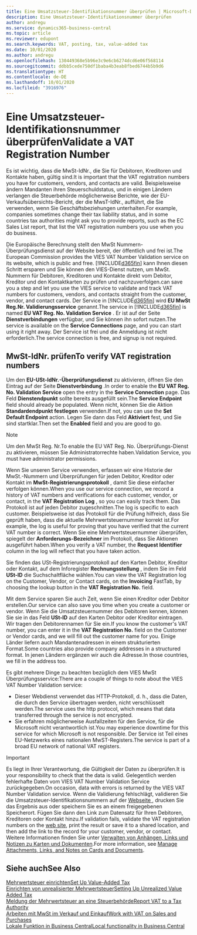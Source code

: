 ```yaml
---
title: Eine Umsatzsteuer-Identifikationsnummer überprüfen | Microsoft-Dokumentation
description: Eine Umsatzsteuer-Identifikationsnummer überprüfen
author: andregu
ms.service: dynamics365-business-central
ms.topic: article
ms.reviewer: edupont
ms.search.keywords: VAT, posting, tax, value-added tax
ms.date: 10/01/2020
ms.author: andregu
ms.openlocfilehash: 130449368e5b96e3c9e6cb6274dcd6e06f568114
ms.sourcegitcommit: ddbb5cede750df1baba4b3eab8fbed6744b5b9d6
ms.translationtype: HT
ms.contentlocale: de-DE
ms.lasthandoff: 10/01/2020
ms.locfileid: "3916976"
---
```

# <a name="validate-a-vat-registration-number"></a><span data-ttu-id="837f3-103">Eine Umsatzsteuer-Identifikationsnummer überprüfen</span><span class="sxs-lookup"><span data-stu-id="837f3-103">Validate a VAT Registration Number</span></span>

<span data-ttu-id="837f3-104">Es ist wichtig, dass die MwSt-IdNr., die Sie für Debitoren, Kreditoren und Kontakte haben, gültig sind.</span><span class="sxs-lookup"><span data-stu-id="837f3-104">It is important that the VAT registration numbers you have for customers, vendors, and contacts are valid.</span></span> <span data-ttu-id="837f3-105">Beispielsweise ändern Mandanten ihren Steuerschuldstatus, und in einigen Ländern verlangen die Steuerbehörde möglicherweise Berichte, wie der EU-Verkaufsübersichts-Bericht, der die MwsT-IdNr., aufführt, die Sie verwenden, wenn Sie Geschäftsbeziehungen unterhalten.</span><span class="sxs-lookup"><span data-stu-id="837f3-105">For example, companies sometimes change their tax liability status, and in some countries tax authorities might ask you to provide reports, such as the EC Sales List report, that list the VAT registration numbers you use when you do business.</span></span>

<span data-ttu-id="837f3-106">Die Europäische Berechnung stellt den MwSt Nummern-Überprüfungsdienst auf der Website bereit, der öffentlich und frei ist.</span><span class="sxs-lookup"><span data-stu-id="837f3-106">The European Commission provides the VIES VAT Number Validation service on its website, which is public and free.</span></span> [!INCLUDE[d365fin](includes/d365fin_md.md)] <span data-ttu-id="837f3-107">kann Ihnen diesen Schritt ersparen und Sie können den VIES-Dienst nutzen, um MwSt. Nummern für Debitoren, Kreditoren und Kontakte direkt vom Debitor, Kreditor und den Kontaktkarten zu prüfen und nachzuverfolgen.</span><span class="sxs-lookup"><span data-stu-id="837f3-107">can save you a step and let you use the VIES service to validate and track VAT numbers for customers, vendors, and contacts straight from the customer, vendor, and contact cards.</span></span> <span data-ttu-id="837f3-108">Der Service in [!INCLUDE[d365fin](includes/d365fin_md.md)] wird **EU MwSt Reg.Nr. Validierungsservice** genannt.</span><span class="sxs-lookup"><span data-stu-id="837f3-108">The service in [!INCLUDE[d365fin](includes/d365fin_md.md)] is named **EU VAT Reg. No. Validation Service** .</span></span> <span data-ttu-id="837f3-109">Er ist auf der Seite **Dienstverbindungen** verfügbar, und Sie können ihn sofort nutzen.</span><span class="sxs-lookup"><span data-stu-id="837f3-109">The service is available on the **Service Connections** page, and you can start using it right away.</span></span> <span data-ttu-id="837f3-110">Der Service ist frei und die Anmeldung ist nicht erforderlich.</span><span class="sxs-lookup"><span data-stu-id="837f3-110">The service connection is free, and signup is not required.</span></span>

## <a name="to-verify-vat-registration-numbers"></a><span data-ttu-id="837f3-111">MwSt-IdNr. prüfen</span><span class="sxs-lookup"><span data-stu-id="837f3-111">To verify VAT registration numbers</span></span>

<span data-ttu-id="837f3-112">Um den **EU-USt-IdNr.-Überprüfungsdienst** zu aktivieren, öffnen Sie den Eintrag auf der Seite **Dienstverbindung** .</span><span class="sxs-lookup"><span data-stu-id="837f3-112">In order to enable the **EU VAT Reg. No. Validation Service** open the entry in the **Service Connection** page.</span></span> <span data-ttu-id="837f3-113">Das Feld **Dienstendpunkt** sollte bereits ausgefüllt sein.</span><span class="sxs-lookup"><span data-stu-id="837f3-113">The **Service Endpoint** field should already be populated.</span></span> <span data-ttu-id="837f3-114">Wenn nicht, können Sie die Aktion **Standardendpunkt festlegen** verwenden.</span><span class="sxs-lookup"><span data-stu-id="837f3-114">If not, you can use the **Set Default Endpoint** action.</span></span> <span data-ttu-id="837f3-115">Legen Sie dann das Feld **Aktiviert** fest, und Sie sind startklar.</span><span class="sxs-lookup"><span data-stu-id="837f3-115">Then set the **Enabled** field and you are good to go.</span></span>

> [!NOTE]
> <span data-ttu-id="837f3-116">Um den MwSt Reg. Nr.</span><span class="sxs-lookup"><span data-stu-id="837f3-116">To enable the EU VAT Reg. No.</span></span> <span data-ttu-id="837f3-117">Überprüfungs-Dienst zu aktivieren, müssen Sie Administratorrechte haben.</span><span class="sxs-lookup"><span data-stu-id="837f3-117">Validation Service, you must have administrator permissions.</span></span>

<span data-ttu-id="837f3-118">Wenn Sie unseren Service verwenden, erfassen wir eine Historie der MwSt.-Nummern und Überprüfungen für jeden Debitor, Kreditor oder Kontakt im **MwSt-Registrierungsprotokoll** , damit Sie diese einfacher verfolgen können.</span><span class="sxs-lookup"><span data-stu-id="837f3-118">When you use our service connection, we record a history of VAT numbers and verifications for each customer, vendor, or contact, in the **VAT Registration Log** , so you can easily track them.</span></span> <span data-ttu-id="837f3-119">Das Protokoll ist auf jeden Debitor zugeschnitten.</span><span class="sxs-lookup"><span data-stu-id="837f3-119">The log is specific to each customer.</span></span> <span data-ttu-id="837f3-120">Beispielsweise ist das Protokoll für die Prüfung hilfreich, dass Sie geprüft haben, dass die aktuelle Mehrwertsteuernummer korrekt ist.</span><span class="sxs-lookup"><span data-stu-id="837f3-120">For example, the log is useful for proving that you have verified that the current VAT number is correct.</span></span> <span data-ttu-id="837f3-121">Wenn Sie eine Mehrwertsteuernummer überprüfen, spiegelt der **Anforderungs-Bezeichner** im Protokoll, dass Sie Aktionen ausgeführt haben.</span><span class="sxs-lookup"><span data-stu-id="837f3-121">When you verify a VAT number, the **Request Identifier** column in the log will reflect that you have taken action.</span></span>

<span data-ttu-id="837f3-122">Sie finden das USt-Registrierungsprotokoll auf den Karten Debitor, Kreditor oder Kontakt, auf dem Inforegister **Rechnungsstellung** , indem Sie im Feld **USt-ID** die Suchschaltfläche wählen.</span><span class="sxs-lookup"><span data-stu-id="837f3-122">You can view the VAT Registration log on the Customer, Vendor, or Contact cards, on the **Invoicing** FastTab, by choosing the lookup button in the **VAT Registration No.** field.</span></span>  

<span data-ttu-id="837f3-123">Mit dem Service sparen Sie auch Zeit, wenn Sie einen Kreditor oder Debitor erstellen.</span><span class="sxs-lookup"><span data-stu-id="837f3-123">Our service can also save you time when you create a customer or vendor.</span></span> <span data-ttu-id="837f3-124">Wenn Sie die Umsatzsteuernummer des Debitoren kennen, können Sie sie in das Feld **USt-ID** auf den Karten Debitor oder Kreditor eintragen. Wir tragen den Debitorennamen für Sie ein.</span><span class="sxs-lookup"><span data-stu-id="837f3-124">If you know the customer's VAT number, you can enter it in the **VAT Registration No.** field on the Customer or Vendor cards, and we will fill out the customer name for you.</span></span> <span data-ttu-id="837f3-125">Einige Länder liefern auch Mandantenadressen in einem strukturierten Format.</span><span class="sxs-lookup"><span data-stu-id="837f3-125">Some countries also provide company addresses in a structured format.</span></span> <span data-ttu-id="837f3-126">In jenen Ländern ergänzen wir auch die Adresse.</span><span class="sxs-lookup"><span data-stu-id="837f3-126">In those countries, we fill in the address too.</span></span>  

<span data-ttu-id="837f3-127">Es gibt mehrere Dinge zu beachten bezüglich dem VIES MwSt Überprüfungsservice:</span><span class="sxs-lookup"><span data-stu-id="837f3-127">There are a couple of things to note about the VIES VAT Number Validation service:</span></span>

* <span data-ttu-id="837f3-128">Dieser Webdienst verwendet das HTTP-Protokoll, d. h., dass die Daten, die durch den Service übertragen werden, nicht verschlüsselt werden.</span><span class="sxs-lookup"><span data-stu-id="837f3-128">The service uses the http protocol, which means that data transferred through the service is not encrypted.</span></span>  
* <span data-ttu-id="837f3-129">Sie erfahren möglicherweise Ausfallzeiten für den Service, für die Microsoft nicht verantwortlich ist.</span><span class="sxs-lookup"><span data-stu-id="837f3-129">You may experience downtime for this service for which Microsoft is not responsible.</span></span> <span data-ttu-id="837f3-130">Der Service ist Teil eines EU-Netzwerks eines nationalen MwST-Registers.</span><span class="sxs-lookup"><span data-stu-id="837f3-130">The service is part of a broad EU network of national VAT registers.</span></span>

> [!IMPORTANT]
> <span data-ttu-id="837f3-131">Es liegt in Ihrer Verantwortung, die Gültigkeit der Daten zu überprüfen.</span><span class="sxs-lookup"><span data-stu-id="837f3-131">It is your responsibility to check that the data is valid.</span></span> <span data-ttu-id="837f3-132">Gelegentlich werden fehlerhafte Daten vom VIES VAT Number Validation Service zurückgegeben.</span><span class="sxs-lookup"><span data-stu-id="837f3-132">On occasion, data with errors is returned by the VIES VAT Number Validation service.</span></span> <span data-ttu-id="837f3-133">Wenn die Validierung fehlschlägt, validieren Sie die Umsatzsteuer-Identifikationsnummern auf der [Webseite ](https://ec.europa.eu/taxation_customs/vies/), drucken Sie das Ergebnis aus oder speichern Sie es an einem freigegebenen Speicherort. Fügen Sie dann den Link zum Datensatz für Ihren Debitoren, Kreditoren oder Kontakt hinzu.</span><span class="sxs-lookup"><span data-stu-id="837f3-133">If validation fails, validate the VAT registration numbers on the [web site](https://ec.europa.eu/taxation_customs/vies/), print the result or save it to a shared location, and then add the link to the record for your customer, vendor, or contact.</span></span> <span data-ttu-id="837f3-134">Weitere Informationen finden Sie unter [Verwalten von Anhängen, Links und Notizen zu Karten und Dokumenten](ui-how-add-link-to-record.md).</span><span class="sxs-lookup"><span data-stu-id="837f3-134">For more information, see [Manage Attachments, Links, and Notes on Cards and Documents](ui-how-add-link-to-record.md).</span></span>

## <a name="see-also"></a><span data-ttu-id="837f3-135">Siehe auch</span><span class="sxs-lookup"><span data-stu-id="837f3-135">See Also</span></span>

[<span data-ttu-id="837f3-136">Mehrwertsteuer einrichten</span><span class="sxs-lookup"><span data-stu-id="837f3-136">Set Up Value-Added Tax</span></span>](finance-setup-vat.md)  
[<span data-ttu-id="837f3-137">Einrichten von unrealisierter Mehrwertsteuer</span><span class="sxs-lookup"><span data-stu-id="837f3-137">Setting Up Unrealized Value Added Tax</span></span>](finance-setup-unrealized-vat.md)  
[<span data-ttu-id="837f3-138">Meldung der Mehrwertsteuer an eine Steuerbehörde</span><span class="sxs-lookup"><span data-stu-id="837f3-138">Report VAT to a Tax Authority</span></span>](finance-how-report-vat.md)  
[<span data-ttu-id="837f3-139">Arbeiten mit MwSt im Verkauf und Einkauf</span><span class="sxs-lookup"><span data-stu-id="837f3-139">Work with VAT on Sales and Purchases</span></span>](finance-work-with-vat.md)  
[<span data-ttu-id="837f3-140">Lokale Funktion in Business Central</span><span class="sxs-lookup"><span data-stu-id="837f3-140">Local functionality in Business Central</span></span>](about-localization.md)  

